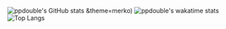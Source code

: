 ![ppdouble's GitHub stats](https://github-readme-stats.vercel.app/api?username=ppdouble&show_icons=true&&count_private=true)
&theme=merko)
![ppdouble's wakatime stats](https://github-readme-stats.vercel.app/api/wakatime?username=ppdouble&layout=compact)
![Top Langs](https://github-readme-stats.vercel.app/api/top-langs/?username=ppdouble&layout=compact)



